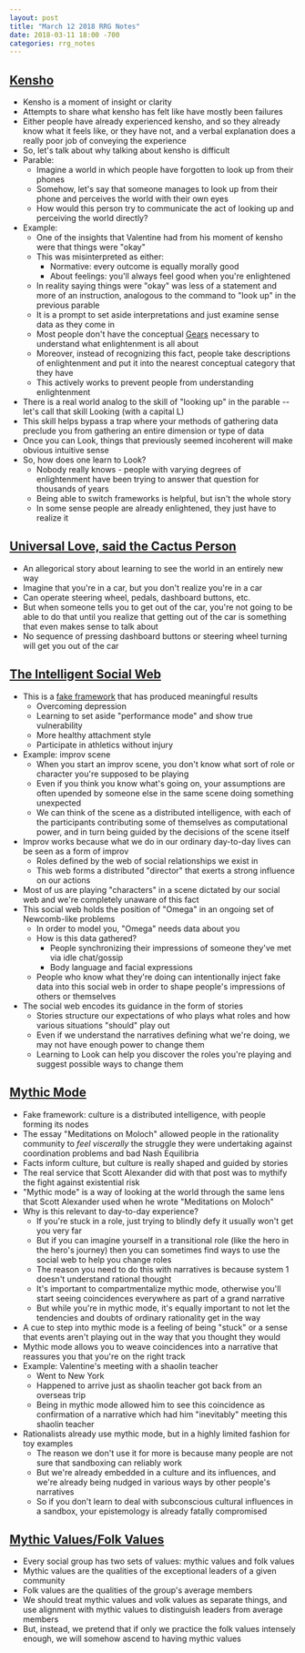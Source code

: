 ```yaml
---
layout: post
title: "March 12 2018 RRG Notes"
date: 2018-03-11 18:00 -700
categories: rrg_notes
---
```


## [Kensho](https://www.greaterwrong.com/posts/tMhEv28KJYWsu6Wdo/kensh)
* Kensho is a moment of insight or clarity
* Attempts to share what kensho has felt like have mostly been failures
* Either people have already experienced kensho, and so they already know what it feels like, or they have not, and a verbal explanation does a really poor job of conveying the experience
* So, let's talk about why talking about kensho is difficult
* Parable:
    * Imagine a world in which people have forgotten to look up from their phones
    * Somehow, let's say that someone manages to look up from their phone and perceives the world with their own eyes
    * How would this person try to communicate the act of looking up and perceiving the world directly?
* Example:
    * One of the insights that Valentine had from his moment of kensho were that things were "okay"
    * This was misinterpreted as either:
        * Normative: every outcome is equally morally good
        * About feelings: you'll always feel good when you're enlightened
    * In reality saying things were "okay" was less of a statement and more of an instruction, analogous to the command to "look up" in the previous parable
    * It is a prompt to set aside interpretations and just examine sense data as they come in
    * Most people don't have the conceptual [Gears](http://palegreendot.net/rrg_notes/2017/11/06/rrg-reading-notes.html) necessary to understand what enlightenment is all about
    * Moreover, instead of recognizing this fact, people take descriptions of enlightenment and put it into the nearest conceptual category that they have
    * This actively works to prevent people from understanding enlightenment
* There is a real world analog to the skill of "looking up" in the parable -- let's call that skill Looking (with a capital L)
* This skill helps bypass a trap where your methods of gathering data preclude you from gathering an entire dimension or type of data
* Once you can Look, things that previously seemed incoherent will make obvious intuitive sense
* So, how does one learn to Look?
    * Nobody really knows - people with varying degrees of enlightenment have been trying to answer that question for thousands of years
    * Being able to switch frameworks is helpful, but isn't the whole story
    * In some sense people are already enlightened, they just have to realize it

## [Universal Love, said the Cactus Person](http://slatestarcodex.com/2015/04/21/universal-love-said-the-cactus-person/)
* An allegorical story about learning to see the world in an entirely new way
* Imagine that you're in a car, but you don't realize you're in a car
* Can operate steering wheel, pedals, dashboard buttons, etc.
* But when someone tells you to get out of the car, you're not going to be able to do that until you realize that getting out of the car is something that even makes sense to talk about
* No sequence of pressing dashboard buttons or steering wheel turning will get you out of the car

## [The Intelligent Social Web](https://www.greaterwrong.com/posts/AqbWna2S85pFTsHH4/the-intelligent-social-web)
* This is a [fake framework](http://palegreendot.net/rrg_notes/2017/11/06/rrg-reading-notes.html) that has produced meaningful results
    * Overcoming depression
    * Learning to set aside "performance mode" and show true vulnerability
    * More healthy attachment style
    * Participate in athletics without injury
* Example: improv scene
    * When you start an improv scene, you don't know what sort of role or character you're supposed to be playing
    * Even if you think you know what's going on, your assumptions are often upended by someone else in the same scene doing something unexpected
    * We can think of the scene as a distributed intelligence, with each of the participants contributing some of themselves as computational power, and in turn being guided by the decisions of the scene itself
* Improv works because what we do in our ordinary day-to-day lives can be seen as a form of improv
    * Roles defined by the web of social relationships we exist in
    * This web forms a distributed "director" that exerts a strong influence on our actions
* Most of us are playing "characters" in a scene dictated by our social web and we're completely unaware of this fact
* This social web holds the position of "Omega" in an ongoing set of Newcomb-like problems
    * In order to model you, "Omega" needs data about you
    * How is this data gathered?
        * People synchronizing their impressions of someone they've met via idle chat/gossip
        * Body language and facial expressions
    * People who know what they're doing can intentionally inject fake data into this social web in order to shape people's impressions of others or themselves
* The social web encodes its guidance in the form of stories
    * Stories structure our expectations of who plays what roles and how various situations "should" play out
    * Even if we understand the narratives defining what we're doing, we may not have enough power to change them
    * Learning to Look can help you discover the roles you're playing and suggest possible ways to change them

## [Mythic Mode](https://www.greaterwrong.com/posts/HnWN6v4wHQwmYQCLX/mythic-mode)
* Fake framework: culture is a distributed intelligence, with people forming its nodes
* The essay "Meditations on Moloch" allowed people in the rationality community to *feel viscerally* the struggle they were undertaking against coordination problems and bad Nash Equilibria
* Facts inform culture, but culture is really shaped and guided by stories
* The real service that Scott Alexander did with that post was to mythify the fight against existential risk
* "Mythic mode" is a way of looking at the world through the same lens that Scott Alexander used when he wrote "Meditations on Moloch"
* Why is this relevant to day-to-day experience?
    * If you're stuck in a role, just trying to blindly defy it usually won't get you very far
    * But if you can imagine yourself in a transitional role (like the hero in the hero's journey) then you can sometimes find ways to use the social web to help you change roles
    * The reason you need to do this with narratives is because system 1 doesn't understand rational thought
    * It's important to compartmentalize mythic mode, otherwise you'll start seeing coincidences everywhere as part of a grand narrative
    * But while you're in mythic mode, it's equally important to not let the tendencies and doubts of ordinary rationality get in the way
* A cue to step into mythic mode is a feeling of being "stuck" or a sense that events aren't playing out in the way that you thought they would
* Mythic mode allows you to weave coincidences into a narrative that reassures you that you're on the right track
* Example: Valentine's meeting with a shaolin teacher
    * Went to New York
    * Happened to arrive just as shaolin teacher got back from an overseas trip
    * Being in mythic mode allowed him to see this coincidence as confirmation of a narrative which had him "inevitably" meeting this shaolin teacher
* Rationalists already use mythic mode, but in a highly limited fashion for toy examples
    * The reason we don't use it for more is because many people are not sure that sandboxing can reliably work
    * But we're already embedded in a culture and its influences, and we're already being nudged in various ways by other people's narratives
    * So if you don't learn to deal with subconscious cultural influences in a sandbox, your epistemology is already fatally compromised

## [Mythic Values/Folk Values](http://raggedjackscarlet.tumblr.com/post/129312114638/mythic-valuesfolk-values)
* Every social group has two sets of values: mythic values and folk values
* Mythic values are the qualities of the exceptional leaders of a given community
* Folk values are the qualities of the group's average members
* We should treat mythic values and volk values as separate things, and use alignment with mythic values to distinguish leaders from average members
* But, instead, we pretend that if only we practice the folk values intensely enough, we will somehow ascend to having mythic values
